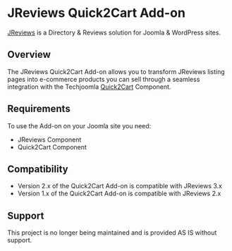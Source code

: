 # JReviews Quick2Cart Add-on

[JReviews](https://www.jreviews.com) is a Directory & Reviews solution for Joomla & WordPress sites.

## Overview

The JReviews Quick2Cart Add-on allows you to transform JReviews listing pages into e-commerce products you can sell through a seamless integration with the Techjoomla [Quick2Cart](https://techjoomla.com/products/quick2cart) Component.

## Requirements

To use the Add-on on your Joomla site you need:
* JReviews Component
* Quick2Cart Component

## Compatibility

* Version 2.x of the Quick2Cart Add-on is compatible with JReviews 3.x
* Version 1.x of the Quick2Cart Add-on is compatible with JReviews 2.x

## Support

This project is no longer being maintained and is provided AS IS without support.